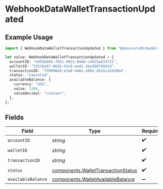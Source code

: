 # WebhookDataWalletTransactionUpdated

## Example Usage

```typescript
import { WebhookDataWalletTransactionUpdated } from "@moovio/sdk/models/components";

let value: WebhookDataWalletTransactionUpdated = {
  accountID: "e491bd4d-7651-462a-9ebb-cd425ad33721",
  walletID: "33116a57-862b-43c9-aa42-3ee3b87d442d",
  transactionID: "378090e8-e3a0-4a6e-a96e-d2e5ca55e064",
  status: "canceled",
  availableBalance: {
    currency: "USD",
    value: 1204,
    valueDecimal: "<value>",
  },
};
```

## Fields

| Field                                                                                    | Type                                                                                     | Required                                                                                 | Description                                                                              |
| ---------------------------------------------------------------------------------------- | ---------------------------------------------------------------------------------------- | ---------------------------------------------------------------------------------------- | ---------------------------------------------------------------------------------------- |
| `accountID`                                                                              | *string*                                                                                 | :heavy_check_mark:                                                                       | N/A                                                                                      |
| `walletID`                                                                               | *string*                                                                                 | :heavy_check_mark:                                                                       | N/A                                                                                      |
| `transactionID`                                                                          | *string*                                                                                 | :heavy_check_mark:                                                                       | N/A                                                                                      |
| `status`                                                                                 | [components.WalletTransactionStatus](../../models/components/wallettransactionstatus.md) | :heavy_check_mark:                                                                       | N/A                                                                                      |
| `availableBalance`                                                                       | [components.WalletAvailableBalance](../../models/components/walletavailablebalance.md)   | :heavy_minus_sign:                                                                       | N/A                                                                                      |